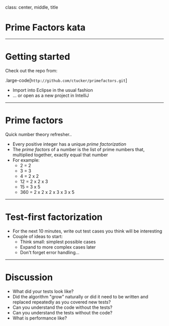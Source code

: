 class: center, middle, title

# Prime Factors kata

---

# Getting started

Check out the repo from:

.large-code[`http://github.com/ctucker/primefactors.git`]

* Import into Eclipse in the usual fashion
* ... or open as a new project in IntelliJ

---

# Prime factors

Quick number theory refresher..

* Every positive integer has a unique *prime factorization*
* The *prime factors* of a number is the list of prime numbers that,
  multiplied together, exactly equal that number
* For example:
  * 2 = 2
  * 3 = 3
  * 4 = 2 x 2
  * 12 = 2 x 2 x 3
  * 15 = 3 x 5
  * 360 = 2 x 2 x 2 x 3 x 3 x 5

---

# Test-first factorization

* For the next 10 minutes, write out test cases you think will be
  interesting
* Couple of ideas to start:
  * Think small: simplest possible cases
  * Expand to more complex cases later
  * Don't forget error handling...

---

# Discussion

* What did your tests look like?
* Did the algorithm "grow" naturally or did it need to be written and replaced
  repeatedly as you covered new tests?
* Can you understand the code without the tests?
* Can you understand the tests without the code?
* What is performance like?
  
